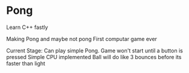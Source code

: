 # Pong
Learn C++ fastly

Making Pong and maybe not pong
First computar game ever

Current Stage:
    Can play simple Pong.
    Game won't start until a button is pressed
    Simple CPU implemented
    Ball will do like 3 bounces before its faster than light